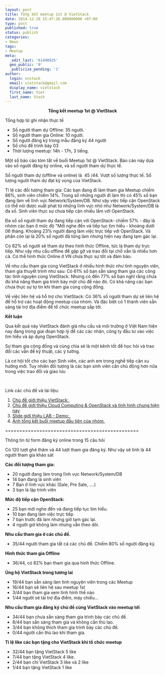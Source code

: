 ```yaml
---
layout: post
title: Tổng kết meetup 1st @ VietStack
date: 2014-12-28 15:47:26.000000000 +07:00
type: post
published: true
status: publish
categories:
- News
tags:
- Meetup
meta:
  _edit_last: '61498925'
  geo_public: '0'
  _publicize_pending: '1'
author:
  login: vnstack
  email: vietstack@gmail.com
  display_name: vietstack
  first_name: Viet
  last_name: Stack
---
```

<p style="text-align:center;"><strong>Tổng kết meetup 1st @ VietStack</strong></p>
<p>Tổng hợp từ ghi nhận thực tế</p>
<ul>
<li>Số người tham dự Offline: 35 người.</li>
<li>Số người tham gia Online: 10 người.</li>
<li>Số người đăng ký trong mẫu đăng ký 44 người</li>
<li>Số chủ đề trình bày 03</li>
<li>Thời lượng meetup: 14h - 17h, 3 tiếng.</li>
</ul>
<p><!--more--></p>
<p>Một số báo cáo tóm tắt về buổi Meetup 1st @ VietStack. Báo cáo này dựa vào số người đăng ký online, và số người tham dự thực tế.</p>
<p>Số người tham dự (offline và online) là  45 /44. Vượt số lượng thực tế. Số lượng người tham dự đạt kỳ vọng của VietStack.</p>
<p>Tỉ lệ các đối tượng tham gia: Các bạn đang đi làm tham gia Meetup chiếm 86%, sinh viên chiếm 14%. Trong số những người đi làm thì có 45% số bạn đang làm về lĩnh vực Network/System/DB. Như vậy việc tiếp cận OpenStack có thể nói được xuất phát từ những lĩnh vực nhỏ như Network/System/DB là đa số. Sinh viên thực sự chưa tiếp cận nhiều lắm với OpenStack.</p>
<p>Đa số số người tham dự đang tiếp cận với OpenStack- chiếm 57% - đây là nhóm các bạn ở mức độ "Mới nghe đến và tiếp tục tìm hiểu - khoảng dưới 06 tháng. Khoảng 23% người đang làm việc trực tiếp với OpenStack. Và phần còn lại là 20% số người đã từng làm nhưng hiện nay đang tạm gác lại.</p>
<p>Có 82% số người sẽ tham dự theo hình thức Offline, tức là tham dự trực tiếp. Như vậy nhu cầu offline để gặp gỡ và trao đổi tại chỗ vẫn là nhiều hơn cả. Có thể hình thức Online ở VN chưa thực sự tốt và đảm bảo.</p>
<p>Về nhu cầu tham gia cùng VietStack ở nhiều hình thức như tình nguyện viên, tham gia thuyết trình như sau: Có 61% số bạn sẵn sàng tham gia các công tác tình nguyện cùng VietStack. Nhưng có đến 77% số bạn nghĩ rằng chưa đủ khả năng tham gia trình bày một chủ đề nào đó. Có khả năng các bạn chưa thực sự tự tin khi tham gia cùng cộng đồng.</p>
<p>Về việc liên hệ và hỗ trợ cho VietStack: Có 36% số người tham dự sẽ liên hệ để hỗ trợ các hoạt động meetup của nhóm. Và đặc biệt có 1 thành viên sẵn sàng tài trợ địa điểm để tổ chức meetup sắp tới.</p>
<p><strong>Kết luận</strong></p>
<p>Qua kết quả này VietStack đánh giá nhu cầu và môi trường ở Việt Nam hiện nay đang trong giai đoạn hợp lý để các các nhân, công ty đầu tư vào việc tìm hiểu và áp dụng OpenStack.</p>
<p>Sự tham gia cộng đồng và cùng chia sẻ là một kênh tốt để học hỏi và trao đổi các vấn đề kỹ thuật, các ý tưởng.</p>
<p>Là cơ hội tốt cho các bạn Sinh viên, các anh em trong nghề tiếp cận xu hướng mới. Tuy nhiên đối tượng là các bạn sinh viên cần chủ động hơn nữa trong việc trao đổi và giao lưu</p>
<p>&nbsp;</p>
<p>Link các chủ đề và tài liệu:</p>
<ol>
<li><a href="http://vietstacker.github.io/">Chủ đề giới thiệu VietStack: </a></li>
<li><a href="http://www.slideshare.net/vietstack/vietstack-meetup-1st-vietstack-and-journey-promoting-openstack-in-vietnam">Chủ đề giới thiệu Cloud Computing &amp; OpenStack và tình hình chung hiện nay</a></li>
<li><a href="http://www.slideshare.net/vietstack/vietstack-meetup-1stdemo-open-stack-juno">Slide giới thiệu LAB - Demo: </a></li>
<li><a title="Ảnh tổng kết meetup đầu tiên của nhóm" href="https://www.facebook.com/media/set/?set=oa.591112691022474&amp;type=1">Ảnh tổng kết buổi meetup đầu tiên của nhóm.</a></li>
</ol>
<p>===============================================</p>
<p>Thông tin từ form đăng ký online trong 15 câu hỏi</p>
<p>Có 120 lượt ghé thăm và 44 lượt tham gia đăng ký. Như vậy sẽ tính là 44 người tham gia khảo sát</p>
<p><strong>Các đối tượng tham gia:</strong></p>
<ul>
<li>20 người đang làm trong lĩnh vực Network/System/DB</li>
<li>14 bạn đang là sinh viên</li>
<li>7 Bạn ở lĩnh vực khác (Sale, Pre Sale, ....)</li>
<li>3 bạn là lập trình viên</li>
</ul>
<p><strong>Mức độ tiếp cận OpenStack:</strong></p>
<ul>
<li>25 bạn mới nghe đến và đang tiếp tục tìm hiểu.</li>
<li>10 bạn đang làm việc trực tiếp</li>
<li>7 bạn trước đã làm nhưng giờ tạm gác lại.</li>
<li>4 người giờ không làm nhưng vẫn theo dõi.</li>
</ul>
<p><strong>Nhu cầu tham gia ở các chủ đề.</strong></p>
<ul>
<li>35/44 người tham gia tất cả các chủ đề. Chiếm 80% số người đăng ký.</li>
</ul>
<p><strong>Hình thức tham gia Offline</strong></p>
<ul>
<li>36/44, có 82% bạn tham gia qua hình thức Offline.</li>
</ul>
<p><strong>Ủng hộ VietStack trong tương lai</strong></p>
<ul>
<li>19/44 bạn sẵn sàng làm tình nguyện viên trong các Meetup</li>
<li>16/44 bạn sẽ liên hệ sau meetup 1st</li>
<li>3/44 bạn tham gia xem tình hình thế nào</li>
<li>1/44 người sẽ tài trợ địa điểm, máy chiếu...</li>
</ul>
<p><strong>Nhu cầu tham gia đăng ký chủ đề cùng VietStack vào meetup tới</strong></p>
<ul>
<li>34/44 bạn chưa sẵn sàng tham gia trình bày các chủ đề.</li>
<li>8/44 bạn sẵn sàng tham gia và không cần thù lao.</li>
<li>3/44 bạn không thích tham gia trình bày các chủ đề.</li>
<li>0/44 người cần thù lao khi tham gia.</li>
</ul>
<p><strong>Tỉ lệ like các bạn tặng cho VietStack khi tổ chức meetup</strong></p>
<ul>
<li>32/44 bạn tặng VietStack 5 like</li>
<li>7/44 bạn tặng VietStack 4 like.</li>
<li>2/44 bạn chi VietStack 3 like và 2 like</li>
<li>1/44 bạn tặng VietStack 1 like</li>
</ul>
